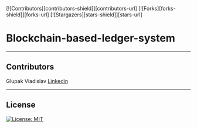 <!-- Find and Replace All [repo_name] -->
<!-- Replace [product-screenshot] [product-url] -->
<!-- Other Badgets https://naereen.github.io/badges/ -->
[![Contributors][contributors-shield]][contributors-url]
[![Forks][forks-shield]][forks-url]
[![Stargazers][stars-shield]][stars-url]

# Blockchain-based-ledger-system

---

## Contributors
Glupak Vladislav [Linkedin](https://www.linkedin.com/in/vladislav-glupak/)

---
## License

[![License: MIT](https://img.shields.io/badge/License-MIT-blue.svg)](https://opensource.org/licenses/MIT)
